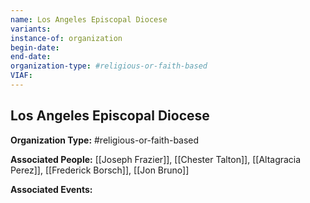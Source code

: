 ```yaml
---
name: Los Angeles Episcopal Diocese
variants: 
instance-of: organization
begin-date: 
end-date: 
organization-type: #religious-or-faith-based
VIAF: 
---
```

## Los Angeles Episcopal Diocese

**Organization Type:** #religious-or-faith-based

**Associated People:** [[Joseph Frazier]], [[Chester Talton]], [[Altagracia Perez]], [[Frederick Borsch]], [[Jon Bruno]]

**Associated Events:** 